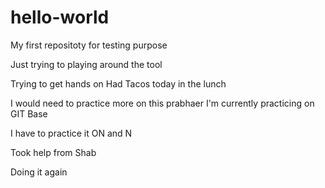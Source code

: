 # hello-world
My first repositoty for testing purpose

Just trying to playing around the tool

Trying to get hands on
Had Tacos today in the lunch

I would need to practice more on this 
prabhaer
I'm currently practicing on GIT Base

I have to practice it ON and N

Took help from Shab

Doing it again
